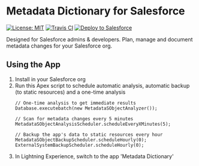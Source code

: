 # Metadata Dictionary for Salesforce
[![License: MIT](https://img.shields.io/github/license/amitjpr/SalesforceMetadataDictionary?style=flat&logo=appveyor)]((https://opensource.org/licenses/MIT))
[![Travis CI](https://img.shields.io/travis/amitjpr/SalesforceMetadataDictionary?style=flat&logo=appveyor)](https://travis-ci.com/amitjpr/SalesforceMetadataDictionary)
[![Deploy to Salesforce](https://img.shields.io/badge/Salesforce-Deploy-blue?style=flat&logo=appveyor)](https://githubsfdeploy.herokuapp.com?owner=amitjpr&repo=SalesforceMetadataDictionary&ref=master)






Designed for Salesforce admins & developers. Plan, manage and document metadata changes for your Salesforce org.

## Using the App
1. Install in your Salesforce org
2. Run this Apex script to schedule automatic analysis, automatic backup (to static resources) and a one-time analysis
    ```
    // One-time analysis to get immediate results
    Database.executebatch(new MetadataSObjectAnalyzer());

    // Scan for metadata changes every 5 minutes
    MetadataSObjectAnalysisScheduler.scheduleEveryXMinutes(5);

    // Backup the app's data to static resources every hour
    MetadataSObjectBackupScheduler.scheduleHourly(0);
    ExternalSystemBackupScheduler.scheduleHourly(0);

    ```
3. In Lightning Experience, switch to the app 'Metadata Dictionary'
